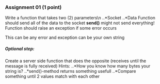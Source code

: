 ### Assignment 01 (1 point)
Write a function that takes two (2) parameters\n
..*Socket
..*Data
Function should send all of the data to the socket
__send()__ might not send everything!
Function should raise an exception if some error occurs

This can be any error and exception can be your own string
##### Optional step:

Create a server side function that does the opposite (receives until the message is fully received)
Hints:
..*How you know how many bytes your string is?
..*send()-method returns something usefull
..*Compare something until 2 values match with each other
